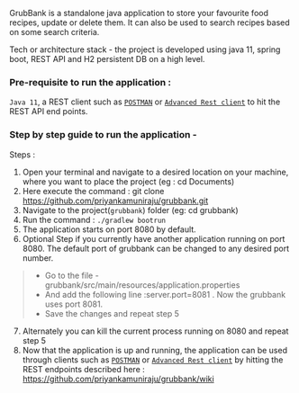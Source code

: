 GrubBank is a standalone java application to store your favourite food recipes, update or delete them. It can also be used to search recipes based on some search criteria. 

Tech or architecture stack - the project is developed using java 11, spring boot, REST API and H2 persistent DB on a high level.
### Pre-requisite to run the application : 
`Java 11`, a REST client such as [`POSTMAN`](https://www.postman.com/downloads/) or [`Advanced Rest client`](https://chrome.google.com/webstore/detail/advanced-rest-client/hgmloofddffdnphfgcellkdfbfbjeloo) to hit the REST API end points.

### Step by step guide to run the application - 
Steps :

1. Open your terminal and navigate to a desired location on your machine, where you want to place the project (eg : cd Documents)
2. Here execute the command : git clone https://github.com/priyankamuniraju/grubbank.git
3. Navigate to the project(`grubbank`) folder (eg: cd grubbank)
4. Run the command : `./gradlew bootrun`
5. The application starts on port 8080 by default.
6. Optional Step if you currently have another application running on port 8080. The default port of grubbank can be changed to any desired port number.

>- Go to the file - grubbank/src/main/resources/application.properties  
>- And add the following line :server.port=8081 . Now the grubbank uses port 8081.
>- Save the changes and repeat step 5

7. Alternately you can kill the current process running on 8080 and repeat step 5
8. Now that the application is up and running, the application can be used through clients such as [`POSTMAN`](https://www.postman.com/downloads/) or [`Advanced Rest client`](https://chrome.google.com/webstore/detail/advanced-rest-client/hgmloofddffdnphfgcellkdfbfbjeloo) by hitting the REST endpoints described here : https://github.com/priyankamuniraju/grubbank/wiki
